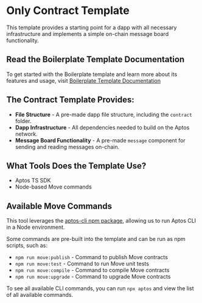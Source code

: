# Only Contract Template

This template provides a starting point for a dapp with all necessary infrastructure and implements a simple on-chain message board functionality.

## Read the Boilerplate Template Documentation

To get started with the Boilerplate template and learn more about its features and usage, visit [Boilerplate Template Documentation](https://learn.aptoslabs.com/en/dapp-templates/boilerplate-template)

## The Contract Template Provides:

- **File Structure** - A pre-made dapp file structure, including the `contract` folder.
- **Dapp Infrastructure** - All dependencies needed to build on the Aptos network.
- **Message Board Functionality** - A pre-made `message` component for sending and reading messages on-chain.

## What Tools Does the Template Use?

- Aptos TS SDK
- Node-based Move commands

## Available Move Commands

This tool leverages the [aptos-cli npm package](https://github.com/aptos-labs/aptos-cli), allowing us to run Aptos CLI in a Node environment.

Some commands are pre-built into the template and can be run as npm scripts, such as:

- `npm run move:publish` - Command to publish Move contracts
- `npm run move:test` - Command to run Move unit tests
- `npm run move:compile` - Command to compile Move contracts
- `npm run move:upgrade` - Command to upgrade Move contracts

To see all available CLI commands, you can run `npx aptos` and view the list of all available commands.
